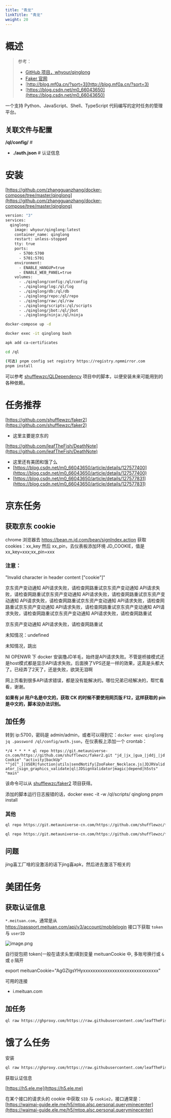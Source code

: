 ```yaml
---
title: "青龙"
linkTitle: "青龙"
weight: 20
---
```


# 概述

> 参考：
> 
> - [GitHub 项目，whyour/qinglong](https://github.com/whyour/qinglong)
> - [Faker 官网](https://www.fakerengine.com/)
> - [http://blog.mf0a.cn/?sort=3](http://blog.mf0a.cn/?sort=3)
> - [https://blog.csdn.net/m0_66043650](https://blog.csdn.net/m0_66043650)

一个支持 Python、JavaScript、Shell、TypeScript 代码编写的定时任务的管理平台。

## 关联文件与配置

**/ql/config/** # 

- **./auth.json** # 认证信息

# 安装

[https://github.com/zhangguanzhang/docker-compose/tree/master/qinglong](https://github.com/zhangguanzhang/docker-compose/tree/master/qinglong)

```bash
version: "3"
services:
  qinglong:
    image: whyour/qinglong:latest
    container_name: qinglong
    restart: unless-stopped
    tty: true
    ports:
      - 5700:5700
      - 5701:5701
    environment:
      - ENABLE_HANGUP=true
      - ENABLE_WEB_PANEL=true
    volumes:
      - ./qinglong/config:/ql/config
      - ./qinglong/log:/ql/log
      - ./qinglong/db:/ql/db
      - ./qinglong/repo:/ql/repo
      - ./qinglong/raw:/ql/raw
      - ./qinglong/scripts:/ql/scripts
      - ./qinglong/jbot:/ql/jbot
      - ./qinglong/ninja:/ql/ninja
```

```bash
docker-compose up -d

docker exec -it qinglong bash

apk add ca-certificates

cd /ql

(可选) pnpm config set registry https://registry.npmmirror.com
pnpm install
```

可以参考 [shufflewzc/QLDependency](https://github.com/shufflewzc/QLDependency) 项目中的脚本，以便安装未来可能用到的各种依赖。


# 任务推荐

[https://github.com/shufflewzc/faker2](https://github.com/shufflewzc/faker2)

- 这里主要是京东的

[https://github.com/leafTheFish/DeathNote](https://github.com/leafTheFish/DeathNote)

- 这里还有美团和饿了么
- [https://blog.csdn.net/m0_66043650/article/details/127577400](https://blog.csdn.net/m0_66043650/article/details/127577400)
- [https://blog.csdn.net/m0_66043650/article/details/127577831](https://blog.csdn.net/m0_66043650/article/details/127577831)

# 京东任务

## 获取京东 cookie

chrome 浏览器去 https://bean.m.jd.com/bean/signIndex.action 获取 cookies：xx_key 然后 xx_pin，去仪表板添加环境 JD_COOKIE，值是 xx_key=xxx;xx_pin=xxx

### 注意：

"Invalid character in header content [\"cookie\"]"

京东资产变动通知 API请求失败，请检查网路重试京东资产变动通知 API请求失败，请检查网路重试京东资产变动通知 API请求失败，请检查网路重试京东资产变动通知 API请求失败，请检查网路重试京东资产变动通知 API请求失败，请检查网路重试京东资产变动通知 API请求失败，请检查网路重试京东资产变动通知 API请求失败，请检查网路重试京东资产变动通知 API请求失败，请检查网路重试

京东资产变动通知 API请求失败，请检查网路重试

未知情况：undefined

未知情况，跳出

NI OPENWR 下 docker 安装撸JD羊毛，始终是API请求失败。不管是桥接模式还是host模式都是显示API请求失败。后面换了VPS还是一样的效果，这真是头都大了。已经弄了2天了，还是失败，欲哭无泪啊

网上页看到很多API请求错误，都是没有能解决的。哪位兄弟已经解决的，帮忙看看，谢谢。

**如果有 jd 用户名是中文的，获取 CK 的时候不要使用网页版 F12，这样获取的 pin 是中文的，脚本没办法识别。**

## 加任务

转到 ip:5700，密码是 admin/admin，或者可以得到它：`docker exec qinglong jq .password /ql/config/auth.json`，在仪表板上添加一个 crontab：

`*/4 * * * * ql repo https://git.metauniverse-cn.com/https://github.com/shufflewzc/faker2.git "jd_|jx_|gua_|jddj_|jdCookie" "activity|backUp" "^jd[^_]|USER|function|utils|sendNotify|ZooFaker_Necklace.js|JDJRValidator_|sign_graphics_validate|ql|JDSignValidator|magic|depend|h5sts" "main"`

该命令可以从 [shufflewzc/faker2](https://github.com/shufflewzc/faker2.git) 项目获得。

添加的脚本运行日志报错的话，docker exec -it -w /ql/scripts/ qinglong pnpm install

### 其他

```bash
ql repo https://git.metauniverse-cn.com/https://github.com/shufflewzc/faker2.git "jd_|jx_|gua_|jddj_|jdCookie" "activity|backUp" "^jd[^_]|USER|function|utils|sendNotify|ZooFaker_Necklace.js|JDJRValidator_|sign_graphics_validate|ql|JDSignValidator|magic|depend" "main"
```

```bash
ql repo https://git.metauniverse-cn.com/https://github.com/shufflewzc/faker2.git "jd_|jx_|gua_|jddj_|jdCookie" "activity|backUp" "^jd[^_]|USER|function|utils|sendNotify|ZooFaker_Necklace.js|JDJRValidator_|sign_graphics_validate|ql|JDSignValidator|magic|depend|h5sts" "main"
```

## 问题

jing喜工厂啥的没激活的话下jing喜apk，然后进去激活下相关的

# 美团任务

## 获取认证信息

`*.meituan.com`，通常是从 https://passport.meituan.com/api/v3/account/mobilelogin 接口下获取 `token` 与 `userID`

![image.png](https://cdn.nlark.com/yuque/0/2022/png/12851928/1669014201988-960614d3-48a8-4972-889a-4f3c5a1b2511.png#averageHue=%23fdfbf8&clientId=uc22ad544-6212-4&from=paste&height=164&id=ue6047f6b&originHeight=164&originWidth=373&originalType=binary&ratio=1&rotation=0&showTitle=false&size=15947&status=done&style=none&taskId=u58bbfc75-5cdc-40ee-8f63-3cfd0e1a198&title=&width=373)

自行捉包把 token(一般在请求头里)填到变量 meituanCookie 中, 多账号换行或 `&` 或 `@` 隔开

export meituanCookie="AgGZIgsYHyxxxxxxxxxxxxxxxxxxxxxxxxxxxxxxx"

可用的连接

- i.meituan.com

## 加任务

```bash
ql raw https://ghproxy.com/https://raw.githubusercontent.com/leafTheFish/DeathNote/main/meituanV3.js
```

# 饿了么任务

安装

```bash
ql raw https://ghproxy.com/https://raw.githubusercontent.com/leafTheFish/DeathNote/main/elm.js
```

获取认证信息

[https://h5.ele.me](https://h5.ele.me)

在某个接口的请求头的 cookie 中获取 `SID` 与 `cookie2`，接口通常是：[https://waimai-guide.ele.me/h5/mtop.alsc.personal.queryminecenter](https://waimai-guide.ele.me/h5/mtop.alsc.personal.queryminecenter)

